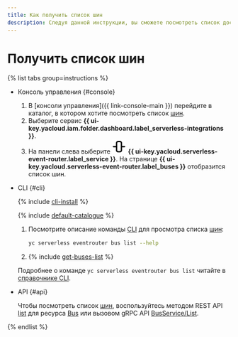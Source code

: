 ```yaml
---
title: Как получить список шин
description: Следуя данной инструкции, вы сможете посмотреть список доступных шин {{ er-full-name }}.
---
```


# Получить список шин

{% list tabs group=instructions %}

- Консоль управления {#console}

  1. В [консоли управления]({{ link-console-main }}) перейдите в каталог, в котором хотите посмотреть список [шин](../../../concepts/eventrouter/bus.md).
  1. Выберите сервис **{{ ui-key.yacloud.iam.folder.dashboard.label_serverless-integrations }}**.
  1. На панели слева выберите ![image](../../../../_assets/console-icons/object-align-center-vertical.svg) **{{ ui-key.yacloud.serverless-event-router.label_service }}**. На странице **{{ ui-key.yacloud.serverless-event-router.label_buses }}** отобразится список шин.

- CLI {#cli}

  {% include [cli-install](../../../../_includes/cli-install.md) %}

  {% include [default-catalogue](../../../../_includes/default-catalogue.md) %}

  1. Посмотрите описание команды [CLI](../../../../cli/) для просмотра списка [шин](../../../concepts/eventrouter/bus.md):

      ```bash
      yc serverless eventrouter bus list --help
      ```

  1. {% include [get-buses-list](../../../../_includes/serverless-integrations/get-buses-list.md) %}

  Подробнее о команде `yc serverless eventrouter bus list` читайте в [справочнике CLI](../../../../cli/cli-ref/serverless/cli-ref/eventrouter/bus/list.md).

- API {#api}

  Чтобы посмотреть список [шин](../../../concepts/eventrouter/bus.md), воспользуйтесь методом REST API [list](../../../../serverless-integrations/eventrouter/api-ref/Bus/list.md) для ресурса [Bus](../../../../serverless-integrations/eventrouter/api-ref/Bus/index.md) или вызовом gRPC API [BusService/List](../../../../serverless-integrations/eventrouter/api-ref/grpc/Bus/list.md).

{% endlist %}